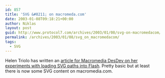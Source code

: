 ```yaml
---
id: 857
title: 'SVG &#8211; on macromeda.com'
date: 2003-01-08T09:18:21+00:00
author: Niklas
layout: post
guid: http://www.protocol7.com/archives/2003/01/08/svg-on-macromedacom/
permalink: /archives/2003/01/08/svg_on_macromedacom/
tags:
  - SVG
---
```

<div class='microid-8c2871f573c797c062c2cb88a9a93db4be81b1b5'>
  <p>
    Helen Triolo has written an <a href="http://www.macromedia.com/desdev/mx/flash/articles/parse_svg.html">article for Macromedia DesDev on her experiments with loading SVG paths into Flash</a>. Pretty basic but at least there is now some SVG content on macromedia.com.
  </p>
</div>